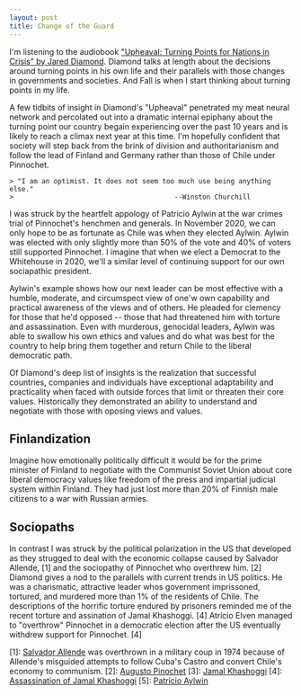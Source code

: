 ```yaml
---
layout: post
title: Change of the Guard
---
```


I'm listening to the audiobook ["Upheaval: Turning Points for Nations in Crisis" by Jared Diamond](https://sdcl.overdrive.com/media/4264943). Diamond talks at length about the decisions around turning points in his own life and their parallels with those changes in governments and societies. And Fall is when I start thinking about turning points in my life.

A few tidbits of insight in Diamond's "Upheaval" penetrated my meat neural network and percolated out into a dramatic internal epiphany about the turning point our country begain experiencing over the past 10 years and is likely to reach a climax next year at this time. I'm hopefully confident that society will step back from the brink of division and authoritarianism and follow the lead of Finland and Germany rather than those of Chile under Pinnochet.

    > "I am an optimist. It does not seem too much use being anything else."
    >                                        --Winston Churchill

I was struck by the heartfelt appology of Patricio Aylwin at the war crimes trial of Pinnochet's henchmen and generals.
In November 2020, we can only hope to be as fortunate as Chile was when they elected Aylwin.
Aylwin was elected with only slightly more than 50% of the vote and 40% of voters still supported Pinnochet.
I imagine that when we elect a Democrat to the Whitehouse in 2020, we'll a similar level of continuing support for our own sociapathic president.

Aylwin's example shows how our next leader can be most effective with a humble, moderate, and circumspect view of one'w own capability and practical awareness of the views and of others.
He pleaded for clemency for those that he'd opposed -- those that had threatened him with torture and assassination.
Even with murderous, genocidal leaders, Aylwin was able to swallow his own ethics and values and do what was best for the country to help bring them together and return Chile to the liberal democratic path.

Of Diamond's deep list of insights is the realization that successful countries, companies and individuals have exceptional adaptability and practicality when faced with outside forces that limit or threaten their core values.
Historically they demonstrated an ability to understand and negotiate with those with oposing views and values.

## Finlandization

Imagine how emotionally politically difficult it would be for the prime minister of Finland to negotiate with the Communist Soviet Union about core liberal democracy values like freedom of the press and impartial judicial system within Finland. They had just lost more than 20% of Finnish male citizens to a war with Russian armies.

## Sociopaths

In contrast I was struck by the political polarization in the US that developed as they strugged to deal with the economic collapse caused by Salvador Allende, [1] and the sociopathy of Pinnochet who overthrew him. [2] Diamond gives a nod to the parallels with current trends in US politics. He was a charismatic, attractive leader whos government imprissoned, tortured, and murdered more than 1% of the residents of Chile. The descriptions of the horrific torture endured by prisoners reminded me of the recent torture and assination of Jamal Khashoggi. [4]
Atricio Elven managed to "overthrow" Pinnochet in a democratic election after the US eventually withdrew support for Pinnochet. [4]

[1]: [Salvador Allende](https://en.wikipedia.org/wiki/Salvador_Allende) was overthrown in a military coup in 1974 because of Allende's misguided attempts to follow Cuba's Castro and convert Chile's economy to communism.
[2]: [Augusto Pinochet](https://en.wikipedia.org/wiki/Augusto_Pinochet)
[3]: [Jamal Khashoggi](https://en.wikipedia.org/wiki/Jamal_Khashoggi)
[4]: [Assassination of Jamal Khashoggi](https://en.wikipedia.org/wiki/Assassination_of_Jamal_Khashoggi)
[5]: [Patricio Aylwin](https://en.wikipedia.org/wiki/Patricio_Aylwin)
